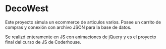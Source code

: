 # DecoWest

Este proyecto simula un ecommerce de articulos varios. Posee un carrito de compras y conexión con archivo JSON para la base de datos.

Se realizó enteramente en JS con animaciones de jQuery y es el proyecto final del curso de JS de Coderhouse.
